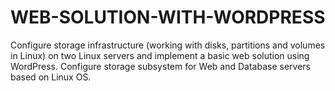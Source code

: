 # WEB-SOLUTION-WITH-WORDPRESS
 Configure storage infrastructure (working with disks, partitions and volumes in Linux) on two Linux servers and implement a basic web solution using WordPress. Configure storage subsystem for Web and Database servers based on Linux OS. 


